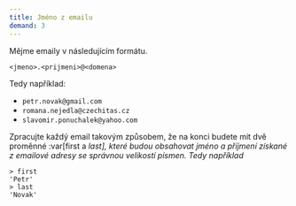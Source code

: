 ```yaml
---
title: Jméno z emailu
demand: 3
---
```


Mějme emaily v následujícím formátu.

```
<jmeno>.<prijmeni>@<domena>
```

Tedy například:

- `petr.novak@gmail.com`
- `romana.nejedla@czechitas.cz`
- `slavomir.ponuchalek@yahoo.com`

Zpracujte každý email takovým způsobem, že na konci budete mit dvě proměnné :var[first</var> a <var>last], které budou obsahovat jméno a příjmení získané z emailové adresy se správnou velikostí písmen. Tedy například

```jscon
> first
'Petr'
> last
'Novak'
```
